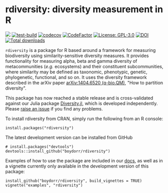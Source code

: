 # rdiversity: diversity measurement in R 
[![](https://img.shields.io/badge/docs-rdiversity-blue)](https://boydorr.github.io/rdiversity/)
[![test-build](https://github.com/boydorr/rdiversity/workflows/build/badge.svg)](https://github.com/boydorr/rdiversity/actions)
[![codecov](https://codecov.io/gh/boydorr/rdiversity/branch/master/graph/badge.svg)](https://codecov.io/gh/boydorr/rdiversity)
[![CodeFactor](https://www.codefactor.io/repository/github/boydorr/rdiversity/badge)](https://www.codefactor.io/repository/github/boydorr/rdiversity)
[![License: GPL-3.0](https://img.shields.io/badge/licence-GPL--3-yellow)](https://opensource.org/licenses/GPL-3.0)
[![DOI](https://zenodo.org/badge/DOI/10.5281/zenodo.597470.svg)](https://doi.org/10.5281/zenodo.597470)
[![Total downloads](http://cranlogs.r-pkg.org/badges/grand-total/rdiversity?color=yellow)](http://cranlogs.r-pkg.org/badges/grand-total/rdiversity)

`rdiversity` is a package for R based around a framework for measuring biodiversity using similarity-sensitive diversity measures. It provides functionality for measuring alpha, beta and gamma diversity of metacommunities (*e.g.* ecosystems) and their constituent subcommunities, where similarity may be defined as taxonomic, phenotypic, genetic, phylogenetic, functional, and so on. It uses the diversity framework described in the arXiv paper [arXiv:1404.6520 (q-bio.QM)](https://arxiv.org/abs/1404.6520), "How to partition diversity". 

This package has now reached a stable release and is cross-validated against our Julia package [Diversity.jl](https://github.com/richardreeve/Diversity.jl), which is developed independently. Please [raise an issue](https://github.com/boydorr/rdiversity/issues) if you find any problems.

To install rdiversity from CRAN, simply run the following from an R console:

```{r}
install.packages("rdiversity")
```

The latest development version can be installed from GitHub
```{r]
# install.packages("devtools")
devtools::install_github("boydorr/rdiversity")
```

Examples of how to use the package are included in our 
[docs](http://boydorr.github.io/rdiversity/articles/examples.html), as well 
as in a vignette currently only available in the development version of this package:

```{r}
install_github("boydorr/rdiversity", build_vignettes = TRUE)
vignette("examples", "rdiversity")
```

